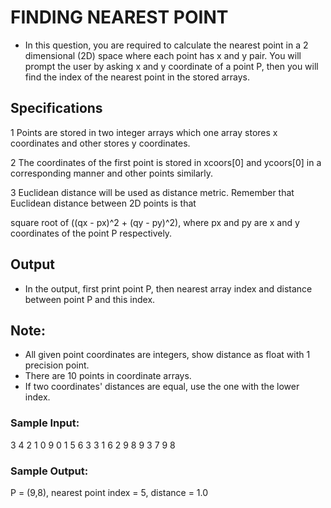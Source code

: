 # FINDING NEAREST POINT

* In this question, you are required to calculate the nearest point in a 2 dimensional (2D) space where each point has x and y pair. 
You will prompt the user by asking x and y coordinate of a point P, then you will find the index of the nearest point in the stored arrays. 

## Specifications

1 Points are stored in two integer arrays which one array stores x coordinates and other stores y coordinates. 

2 The coordinates of the first point is stored in xcoors[0] and ycoors[0] in a corresponding manner and other points similarly. 

3 Euclidean distance will be used as distance metric. Remember that Euclidean distance between 2D points is that 

square root of ((qx - px)^2 + (qy - py)^2), where px and py are x and y coordinates of the point P respectively.

## Output
* In the output, first print point P, then nearest array index and distance between point P and this index. 

## Note: 

* All given point coordinates are integers, show distance as float with 1 precision point.
* There are 10 points in coordinate arrays.
* If two coordinates' distances are equal, use the one with the lower index.

### Sample Input:
3 4 2 1 0 9 0 1 5 6
3 3 1 6 2 9 8 9 3 7
9
8

### Sample Output:
P = (9,8), nearest point index = 5, distance = 1.0
